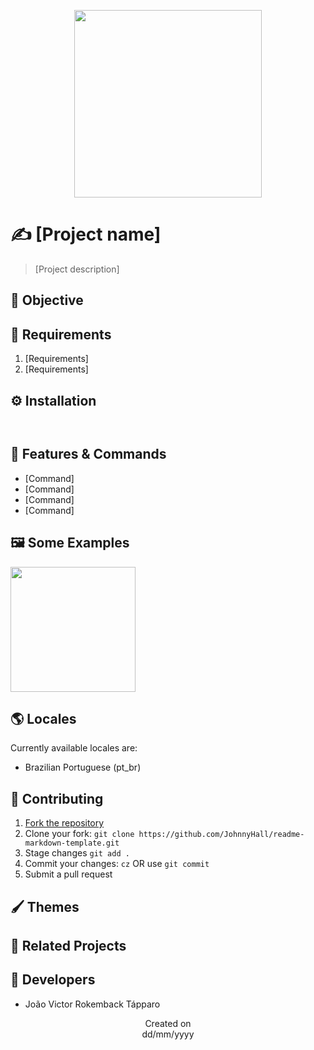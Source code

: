 <p align="center">
  <img src="https://i.imgur.com/T1xCI92.png" height='300'/>
</p>

# ✍️ [Project name]
> [Project description]

## 🎯 Objective

## 📜 Requirements
1. [Requirements]
2. [Requirements]

## ⚙️ Installation

```


```

## 📝 Features & Commands

- [Command]
- [Command]
- [Command]
- [Command]

## 🖼️ Some Examples
  <img src="https://i.imgur.com/T1xCI92.png" height='200'/><br>
  
## 🌎 Locales
Currently available locales are:
- Brazilian Portuguese (pt_br)

## 🤝 Contributing
1. [Fork the repository](https://github.com/JohnnyHall/readme-markdown-template/fork)
2. Clone your fork: `git clone https://github.com/JohnnyHall/readme-markdown-template.git`
3. Stage changes `git add .`
4. Commit your changes: `cz` OR use `git commit`
5. Submit a pull request

## 🖌️ Themes

## 🤝 Related Projects

## 👤 Developers
 - João Victor Rokemback Tápparo

<p align="center">
  Created on <br>
  dd/mm/yyyy
</p>
